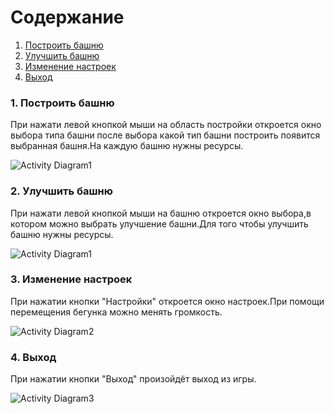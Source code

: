 ﻿# Содержание
1. [Построить башню](#1)
2. [Улучшить башню](#2)
3. [Изменение настроек](#3)
4. [Выход](#4)

### 1. Построить башню<a name="1"></a>
При нажати левой кнопкой мыши на область постройки откроется окно выбора типа башни после выбора какой тип башни построить появится выбранная башня.На каждую башню нужны ресурсы.

![Activity Diagram1](https://user-images.githubusercontent.com/50372504/67148923-b7e4cd00-f2ad-11e9-8397-9f455ed820e2.png)

### 2. Улучшить башню<a name="2"></a>
При нажати левой кнопкой мыши на башню откроется окно выбора,в котором можно выбрать улучшение башни.Для того чтобы улучшить башню нужны ресурсы.

![Activity Diagram1](https://user-images.githubusercontent.com/50372504/67149038-2fffc280-f2af-11e9-920d-b174475cc198.png)


### 3. Изменение настроек<a name="3"></a>
При нажатии кнопки "Настройки" откроется окно настроек.При помощи перемещения бегунка можно менять громкость.

![Activity Diagram2](https://user-images.githubusercontent.com/50372504/67148721-4c99fb80-f2ab-11e9-9355-56735951049e.png)
  
### 4. Выход<a name="4"></a>
При нажатии кнопки "Выход" произойдёт выход из игры.

![Activity Diagram3](https://user-images.githubusercontent.com/49131712/66786228-5822a680-eee8-11e9-85c5-26bbe6094e03.jpg)
